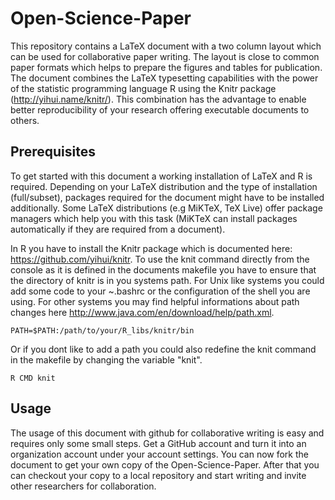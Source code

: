 # Open-Science-Paper

This repository contains a LaTeX document with a two column layout which
can be used for collaborative paper writing. The layout is close to
common paper formats which helps to prepare the figures and tables for
publication. The document combines the LaTeX typesetting capabilities with
the power of the statistic programming language R using the Knitr package
(http://yihui.name/knitr/). This combination has the advantage to enable better
reproducibility of your research offering executable documents to others.

## Prerequisites

To get started with this document a working installation of LaTeX and R is
required. Depending on your LaTeX distribution and the type of installation
(full/subset), packages required for the document might have to be installed
additionally. Some LaTeX distributions (e.g MiKTeX, TeX Live) offer package
managers which help you with this task (MiKTeX can install packages
automatically if they are required from a document).

In R you have to install the Knitr package which is documented here:
https://github.com/yihui/knitr. To use the knit command directly from the
console as it is defined in the documents makefile you have to ensure
that the directory of knitr is in you systems path. For Unix like systems
you could add some code to your ~.bashrc or the configuration of the
shell you are using. For other systems you may find helpful informations
about path changes here http://www.java.com/en/download/help/path.xml.

```
PATH=$PATH:/path/to/your/R_libs/knitr/bin 
```

Or if you dont like to add a path you could also redefine the knit command in
the makefile by changing the variable "knit".

```
R CMD knit
```


## Usage

The usage of this document with github for collaborative writing is easy and
requires only some small steps. Get a GitHub account and turn it into an
organization account under your account settings. You can now fork the document
to get your own copy of the Open-Science-Paper. After that you can checkout your
copy to a local repository and start writing and invite other researchers for
collaboration.
